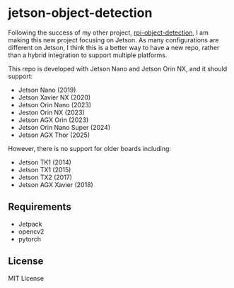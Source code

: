 # jetson-object-detection

Following the success of my other project, [rpi-object-detection](https://github.com/automaticdai/rpi-object-detection), I am making this new project focusing on Jetson. As many configurations are different on Jetson, I think this is a better way to have a new repo, rather than a hybrid integration to support multiple platforms.

This repo is developed with Jetson Nano and Jetson Orin NX, and it should support:

- Jetson Nano (2019)
- Jetson Xavier NX (2020)
- Jetson Orin Nano (2023)
- Jeston Orin NX (2023)
- Jetson AGX Orin (2023)
- Jetson Orin Nano Super (2024)
- Jetson AGX Thor (2025)

However, there is no support for older boards including:
- Jetson TK1 (2014)
- Jetson TX1 (2015)
- Jetson TX2 (2017)
- Jetson AGX Xavier (2018)

## Requirements
- Jetpack
- opencv2
- pytorch

## License
MIT License
